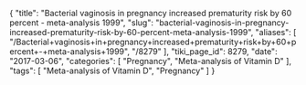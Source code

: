 {
    "title": "Bacterial vaginosis in pregnancy increased prematurity risk by 60 percent - meta-analysis 1999",
    "slug": "bacterial-vaginosis-in-pregnancy-increased-prematurity-risk-by-60-percent-meta-analysis-1999",
    "aliases": [
        "/Bacterial+vaginosis+in+pregnancy+increased+prematurity+risk+by+60+percent+-+meta-analysis+1999",
        "/8279"
    ],
    "tiki_page_id": 8279,
    "date": "2017-03-06",
    "categories": [
        "Pregnancy",
        "Meta-analysis of Vitamin D"
    ],
    "tags": [
        "Meta-analysis of Vitamin D",
        "Pregnancy"
    ]
}